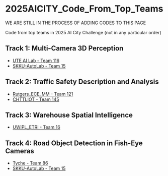 # 2025AICITY_Code_From_Top_Teams

WE ARE STILL IN THE PROCESS OF ADDING CODES TO THIS PAGE

Code from top teams in 2025 AI City Challenge (not in any particular order)

## Track 1: Multi-Camera 3D Perception
* [UTE AI Lab - Team 116](https://github.com/kiyotaka1102/VGCRTrack)
* [SKKU-AutoLab - Team 15](https://github.com/SKKUAutoLab/AIC25_Track_01)
  


## Track 2: Traffic Safety Description and Analysis
* [Rutgers_ECE_MM - Team 121](https://github.com/BaamPark/TrafficVILA.git)
* [CHTTLIOT - Team 145](https://github.com/q104769424/2025AICITY_Track2_TrafficInternVL)



## Track 3: Warehouse Spatial Intelligence
* [UWIPL_ETRI - Team 16](https://github.com/hsiangwei0903/SpatialAgent)



## Track 4: Road Object Detection in Fish-Eye Cameras
* [Tyche - Team 86](https://github.com/xbaotg/AICITY2025_Track4)
* [SKKU-AutoLab - Team 15](https://github.com/SKKUAutoLab/AIC25_Track_04)


